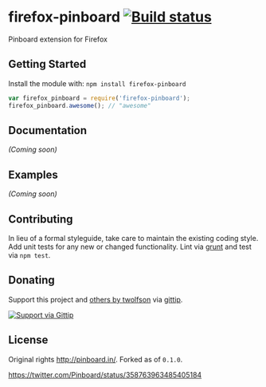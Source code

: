 # firefox-pinboard [![Build status](https://travis-ci.org/twolfson/firefox-pinboard.png?branch=master)](https://travis-ci.org/twolfson/firefox-pinboard)

Pinboard extension for Firefox

## Getting Started
Install the module with: `npm install firefox-pinboard`

```javascript
var firefox_pinboard = require('firefox-pinboard');
firefox_pinboard.awesome(); // "awesome"
```

## Documentation
_(Coming soon)_

## Examples
_(Coming soon)_

## Contributing
In lieu of a formal styleguide, take care to maintain the existing coding style. Add unit tests for any new or changed functionality. Lint via [grunt](https://github.com/gruntjs/grunt) and test via `npm test`.

## Donating
Support this project and [others by twolfson][gittip] via [gittip][].

[![Support via Gittip][gittip-badge]][gittip]

[gittip-badge]: https://rawgithub.com/twolfson/gittip-badge/master/dist/gittip.png
[gittip]: https://www.gittip.com/twolfson/

## License
Original rights http://pinboard.in/. Forked as of `0.1.0`.

https://twitter.com/Pinboard/status/358763963485405184
